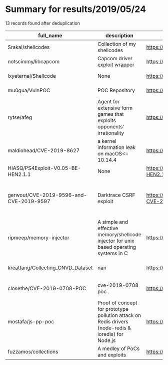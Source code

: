 
# Summary for results/2019/05/24
    
13 records found after deduplication

| full_name | description | html_url | matched_list | matched_count | pushed_at | size | stargazers_count | language | forks_count | vul_ids |
|-----------------------------------------|-----------------------------------------------------------------------------------------------------|------------------------------------------------------------|---------------------------------|-----------------|---------------------------|--------|--------------------|-------------|---------------|------------------------------------|
| Srakai/shellcodes | Collection of my shellcodes | https://github.com/Srakai/shellcodes | ['shellcode'] | 1 | 2019-05-24 14:52:43+00:00 | 32 | 0 | Python | 1 | [] |
| notscimmy/libcapcom | Capcom driver exploit wrapper | https://github.com/notscimmy/libcapcom | ['exploit'] | 1 | 2019-05-24 09:44:59+00:00 | 32 | 82 | C | 23 | [] |
| lxyeternal/Shellcode | None | https://github.com/lxyeternal/Shellcode | ['shellcode'] | 1 | 2019-05-24 13:18:50+00:00 | 18719 | 0 | HTML | 0 | [] |
| mu0gua/VulnPOC | POC Repository | https://github.com/mu0gua/VulnPOC | ['exploit'] | 1 | 2019-05-24 13:31:17+00:00 | 6442 | 6 | C | 7 | [] |
| rytse/afeg | Agent for extensive form games that exploits opponents' irrationality | https://github.com/rytse/afeg | ['exploit'] | 1 | 2019-05-24 01:34:53+00:00 | 20 | 0 | Python | 0 | [] |
| maldiohead/CVE-2019-8627 | a kernel information leak on macOS<= 10.14.4 | https://github.com/maldiohead/CVE-2019-8627 | ['cve-2'] | 1 | 2019-05-24 08:44:05+00:00 | 19 | 8 | Objective-C | 5 | ['CVE-2019-8627'] |
| HIASQ/PS4Exploit-V0.05-BE-HEN2.1.1 | None | https://github.com/HIASQ/PS4Exploit-V0.05-BE-HEN2.1.1 | ['exploit'] | 1 | 2019-05-24 17:38:02+00:00 | 939 | 2 | | 0 | [] |
| gerwout/CVE-2019-9596-and-CVE-2019-9597 | Darktrace CSRF exploit | https://github.com/gerwout/CVE-2019-9596-and-CVE-2019-9597 | ['cve-2', 'exploit'] | 2 | 2019-05-24 11:49:04+00:00 | 2 | 1 | HTML | 0 | ['CVE-2019-9596', 'CVE-2019-9597'] |
| ripmeep/memory-injector | A simple and effective memory/shellcode injector for unix based operating systems in C | https://github.com/ripmeep/memory-injector | ['shellcode'] | 1 | 2019-05-24 00:06:49+00:00 | 21 | 1 | C | 0 | [] |
| kreattang/Collecting_CNVD_Dataset | nan | https://github.com/kreattang/Collecting_CNVD_Dataset | ['cnvd-c OR cnvd-2 OR cnnvd-2'] | 1 | 2019-05-24 02:40:26+00:00 | 7071 | 0 | Python | 1 | [] |
| closethe/CVE-2019-0708-POC | cve-2019-0708 poc . | https://github.com/closethe/CVE-2019-0708-POC | ['cve poc', 'cve-2'] | 2 | 2019-05-24 09:03:16+00:00 | 19 | 12 | Python | 6 | ['CVE-2019-0708'] |
| mostafa/js-pp-poc | Proof of concept for prototype pollution attack on Redis drivers (node-redis & ioredis) for Node.js | https://github.com/mostafa/js-pp-poc | ['attack poc', 'exploit'] | 2 | 2019-05-24 20:21:21+00:00 | 5 | 4 | JavaScript | 3 | [] |
| fuzzamos/collections | A medley of PoCs and exploits | https://github.com/fuzzamos/collections | ['exploit'] | 1 | 2019-05-24 23:45:33+00:00 | 7558 | 0 | HTML | 3 | [] |
